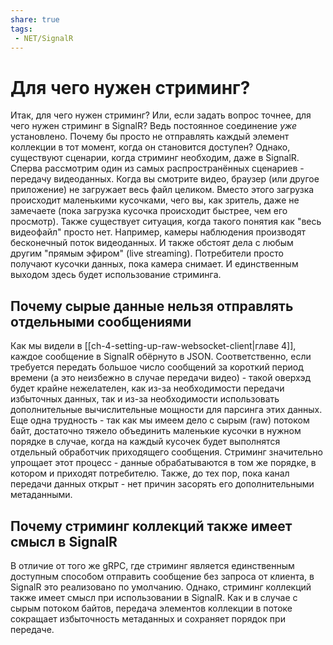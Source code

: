 ```yaml
---
share: true
tags:
 - NET/SignalR
---
```

# Для чего нужен стриминг?
Итак, для чего нужен стриминг? Или, если задать вопрос точнее, для чего нужен стриминг в SignalR? Ведь постоянное соединение _уже_ установлено. Почему бы просто не отправлять каждый элемент коллекции в тот момент, когда он становится доступен? Однако, существуют сценарии, когда стриминг необходим, даже в SignalR.
Сперва рассмотрим один из самых распространённых сценариев - передачу видеоданных. Когда вы смотрите видео, браузер (или другое приложение) не загружает весь файл целиком. Вместо этого загрузка происходит маленькими кусочками, чего вы, как зритель, даже не замечаете (пока загрузка кусочка происходит быстрее, чем его просмотр).
Также существует ситуация, когда такого понятия как "весь видеофайл" просто нет. Например, камеры наблюдения производят бесконечный поток видеоданных. И также обстоят дела с любым другим "прямым эфиром" (live streaming). Потребители просто получают кусочки данных, пока камера снимает. И единственным выходом здесь будет использование стриминга.
## Почему сырые данные нельзя отправлять отдельными сообщениями
Как мы видели в [[ch-4-setting-up-raw-websocket-client|главе 4]], каждое сообщение в SignalR обёрнуто в JSON. Соответственно, если требуется передать большое число сообщений за короткий период времени (а это неизбежно в случае передачи видео) - такой оверхэд будет крайне нежелателен, как из-за необходимости передачи избыточных данных, так и из-за необходимости использовать дополнительные вычислительные мощности для парсинга этих данных.
Еще одна трудность - так как мы имеем дело с сырым (raw) потоком байт, достаточно тяжело объединить маленькие кусочки в нужном порядке в случае, когда на каждый кусочек будет выполнятся отдельный обработчик приходящего сообщения.
Стриминг значительно упрощает этот процесс - данные обрабатываются в том же порядке, в котором и приходят потребителю. Также, до тех пор, пока канал передачи данных открыт - нет причин засорять его дополнительными метаданными.
## Почему стриминг коллекций также имеет смысл в SignalR
В отличие от того же gRPC, где стриминг является единственным доступным способом отправить сообщение без запроса от клиента, в SignalR это реализовано по умолчанию. Однако, стриминг коллекций также имеет смысл при использовании в SignalR.
Как и в случае с сырым потоком байтов, передача элементов коллекции в потоке сокращает избыточность метаданных и сохраняет порядок при передаче.